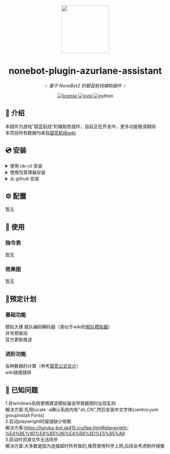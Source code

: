 <div align="center">
  <a href="https://wiki.biligame.com/blhx/%E9%A6%96%E9%A1%B5"><img src="https://patchwiki.biligame.com/images/blhx/thumb/e/e9/nlvw0ar5egivnew7tq5oijw4xmf6sbr.png/100px-%E7%A2%A7%E8%93%9D%E8%88%AA%E7%BA%BFicon.png" width="150" height="150"></a>
  <br>
</div>

<div align="center">

# nonebot-plugin-azurlane-assistant

_✨ 基于 NoneBot2 的碧蓝航线辅助插件 ✨_


<a href="./LICENSE">
    <img src="https://img.shields.io/github/license/MRSlouzk/nonebot-plugin-azurlane-assistant.svg" alt="license">
</a>
<a href="https://pypi.python.org/pypi/nonebot-plugin-azurlane-assistant">
    <img src="https://img.shields.io/pypi/v/nonebot-plugin-azurlane-assistant.svg" alt="pypi">
</a>
<img src="https://img.shields.io/badge/python-3.8+-blue.svg" alt="python">

</div>

## 📖 介绍

本插件为游戏“碧蓝航线”的辅助性插件，目前正在开发中，更多功能敬请期待  
本项目所有数据均来自[碧蓝航线wiki](https://wiki.biligame.com/blhx/首页)

## 💿 安装

<details>
<summary>使用 nb-cli 安装</summary>
在 nonebot2 项目的根目录下打开命令行, 输入以下指令即可安装

    nb plugin install nonebot-plugin-azurlane-assistant

</details>

<details>
<summary>使用包管理器安装</summary>
在 nonebot2 项目的插件目录下, 打开命令行, 根据你使用的包管理器, 输入相应的安装命令

<details>
<summary>pip</summary>

    pip install nonebot-plugin-azurlane-assistant
</details>
<details>
<summary>pdm</summary>

    pdm add nonebot-plugin-azurlane-assistant
</details>
<details>
<summary>poetry</summary>

    poetry add nonebot-plugin-azurlane-assistant
</details>
<details>
<summary>conda</summary>

    conda install nonebot-plugin-azurlane-assistant
</details>

打开 nonebot2 项目的 `bot.py` 文件, 在其中写入

    nonebot.load_plugin('nonebot_plugin_azurlane_assistant')

</details>

<details>
<summary>从 github 安装</summary>
在 nonebot2 项目的插件目录下, 打开命令行, 输入以下命令克隆此储存库

    git clone https://github.com/MRSlouzk/nonebot-plugin-azurlane-assistant.git

打开 nonebot2 项目的 `bot.py` 文件, 在其中写入

    nonebot.load_plugin('src.plugins.nonebot_plugin_assistant')

</details>

## ⚙️ 配置

暂无

## 🎉 使用
### 指令表

暂无

### 效果图

暂无

## 🚧预定计划
### 基础功能
模拟大建
舰队编码解码器（类似于wiki的[舰队模拟器](https://wiki.biligame.com/blhx/舰队模拟器?AFLD=&UID=1774065779&name=13（12）船打通全碧蓝&page=A2102B7094E5A6253D2FAE9FDB79B379&type=综合)）  
井号榜查阅  
官方更新推送  

### 进阶功能
各种数据的计算（参考[碧蓝公式合计](https://wiki.biligame.com/blhx/%E5%85%AC%E5%BC%8F%E5%90%88%E9%9B%86)）  
wiki链接跳转

## 🐛 已知问题
1.非windows系统使用建造模拟器会导致截图时出现乱码  
解决方案:先用locale -a确认系统内有"zh_CN",然后安装中文字体(centos:yum groupinstall Fonts)  
2.启动playwright时报错缺少依赖  
解决方案:https://haruka-bot.sk415.icu/faq.html#playwright-%E4%BE%9D%E8%B5%96%E4%B8%8D%E5%85%A8  
3.启动时资源文件无法同步  
解决方案:大多数是因为连接超时所导致的,推荐使用科学上网,后续会考虑制作镜像